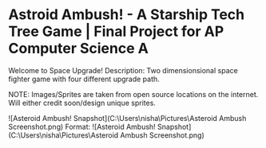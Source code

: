 # Astroid Ambush! - A Starship Tech Tree Game | Final Project for AP Computer Science A

Welcome to Space Upgrade!
Description: Two dimensionsional space fighter game with four different upgrade path.

NOTE: Images/Sprites are taken from open source locations on the internet. Will either credit soon/design unique sprites.

![Asteroid Ambush! Snapshot](C:\Users\nisha\Pictures\Asteroid Ambush Screenshot.png)
Format: ![Asteroid Ambush! Snapshot](C:\Users\nisha\Pictures\Asteroid Ambush Screenshot.png)
